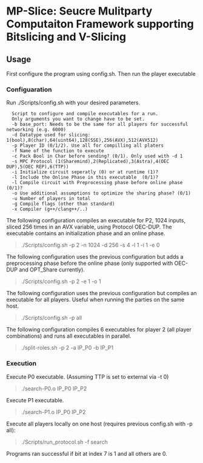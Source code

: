 # MP-Slice: Seucre Mulitparty Computaiton Framework supporting Bitslicing and V-Slicing

## Usage
First configure the program using config.sh. Then run the player executable

### Configuaration
Run ./Scripts/config.sh with your desired parameters. 

```
  Script to configure and compile executables for a run.
  Only arguments you want to change have to be set.
  -b base_port: Needs to be the same for all players for successful networking (e.g. 6000)
  -d Datatype used for slicing: 1(bool),8(char),64(uint64),128(SSE),256(AVX),512(AVX512)
  -p Player ID (0/1/2). Use all for compilling all platers
  -f Name of the function to execute
  -c Pack Bool in Char before sending? (0/1). Only used with -d 1
  -s MPC Protocol (1(Sharemind),2(Replicated),3(Astra),4(OEC DUP),5(OEC REP),6(TTP))
  -i Initialize circuit seperatly (0) or at runtime (1)?
  -l Include the Online Phase in this executable  (0/1)?
  -l Compile circuit with Preprocessing phase before online phase  (0/1)?
  -o Use additional assumptions to optimize the sharing phase? (0/1)
  -u Number of players in total
  -g Compile flags (other than standard)
  -x Compiler (g++/clang++/..)
```

The following configuration compiles an executable for P2, 1024 inputs, sliced 256 times in an AVX variable, using Protocol OEC-DUP. The executable contains an initialization phase and an online phase.
> ./Scripts/config.sh -p 2 -n 1024 -d 256 -s 4 -l 1 -i 1 -e 0 

The following configuration uses the previous configuration but adds a preprocessing phase before the online phase (only supported with OEC-DUP and OPT_Share currently).
> ./Scripts/config.sh -p 2 -e 1 -o 1

The following configuration uses the previous configuration but compiles an executable for all players. Useful when running the parties on the same host.
> ./Scripts/config.sh -p all

The following configuration compiles 6 executables for player 2 (all player combinations) and runs all executables in parallel.
> ./split-roles.sh -p 2 -a IP_P0 -b IP_P1

### Execution
Execute P0 executable. (Assuming TTP is set to external via -t 0)
> ./search-P0.o IP_P0 IP_P2

Execute P1 executable.
> ./search-P1.o IP_P0 IP_P2


Execute all players locally on one host (requires previous config.sh with -p all):
> ./Scripts/run_protocol.sh -f search

Programs ran successful if bit at index 7 is 1 and all others are 0.
